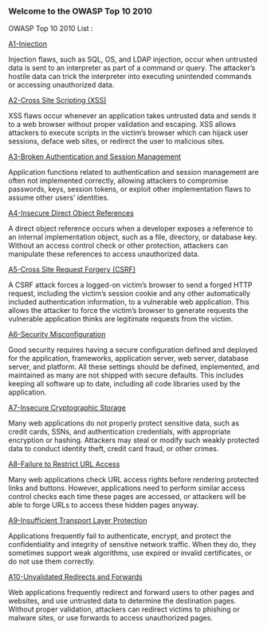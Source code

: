 ### Welcome to the OWASP Top 10 2010

OWASP Top 10 2010 List :

[A1-Injection](https://www.owasp.org/index.php/Top_10_2010-A1-Injection)

Injection flaws, such as SQL, OS, and LDAP injection, occur when untrusted data is sent to an interpreter as part of a command or query. The attacker’s hostile data can trick the interpreter into executing unintended commands or accessing unauthorized data.

[A2-Cross Site Scripting (XSS)](https://www.owasp.org/index.php/Top_10_2010-A2-Cross-Site_Scripting_(XSS))

XSS flaws occur whenever an application takes untrusted data and sends it to a web browser without proper validation and escaping. XSS allows attackers to execute scripts in the victim’s browser which can hijack user sessions, deface web sites, or redirect the user to malicious sites.

[A3-Broken Authentication and Session Management](https://www.owasp.org/index.php/Top_10_2010-A3-Broken_Authentication_and_Session_Management)

Application functions related to authentication and session management are often not implemented correctly, allowing attackers to compromise passwords, keys, session tokens, or exploit other implementation flaws to assume other users’ identities.

[A4-Insecure Direct Object References](https://www.owasp.org/index.php/Top_10_2010-A4-Insecure_Direct_Object_References)

A direct object reference occurs when a developer exposes a reference to an internal implementation object, such as a file, directory, or database key. Without an access control check or other protection, attackers can manipulate these references to access unauthorized data.

[A5-Cross Site Request Forgery (CSRF)](https://www.owasp.org/index.php/Top_10_2010-A5)

A CSRF attack forces a logged-on victim’s browser to send a forged HTTP request, including the victim’s session cookie and any other automatically included authentication information, to a vulnerable web application. This allows the attacker to force the victim’s browser to generate requests the vulnerable application thinks are legitimate requests from the victim.

[A6-Security Misconfiguration](https://www.owasp.org/index.php/Top_10_2010-A6-Security_Misconfiguration)

Good security requires having a secure configuration defined and deployed for the application, frameworks, application server, web server, database server, and platform. All these settings should be defined, implemented, and maintained as many are not shipped with secure defaults. This includes keeping all software up to date, including all code libraries used by the application.

[A7-Insecure Cryptographic Storage](https://www.owasp.org/index.php/Top_10_2010-A7-Insecure_Cryptographic_Storage)

Many web applications do not properly protect sensitive data, such as credit cards, SSNs, and authentication credentials, with appropriate encryption or hashing. Attackers may steal or modify such weakly protected data to conduct identity theft, credit card fraud, or other crimes.

[A8-Failure to Restrict URL Access](https://www.owasp.org/index.php/Top_10_2010-A8-Failure_to_Restrict_URL_Access)

Many web applications check URL access rights before rendering protected links and buttons. However, applications need to perform similar access control checks each time these pages are accessed, or attackers will be able to forge URLs to access these hidden pages anyway.

[A9-Insufficient Transport Layer Protection](https://www.owasp.org/index.php/Top_10_2010-A9-Insufficient_Transport_Layer_Protection)

Applications frequently fail to authenticate, encrypt, and protect the confidentiality and integrity of sensitive network traffic. When they do, they sometimes support weak algorithms, use expired or invalid certificates, or do not use them correctly.

[A10-Unvalidated Redirects and Forwards](https://www.owasp.org/index.php/Top_10_2010-A10-Unvalidated_Redirects_and_Forwards)

Web applications frequently redirect and forward users to other pages and websites, and use untrusted data to determine the destination pages. Without proper validation, attackers can redirect victims to phishing or malware sites, or use forwards to access unauthorized pages.
